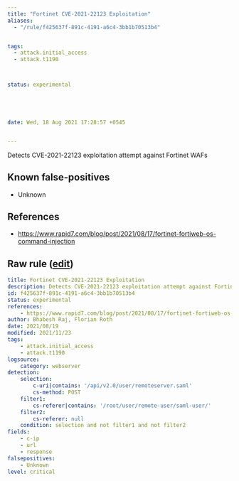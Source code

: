 ```yaml
---
title: "Fortinet CVE-2021-22123 Exploitation"
aliases:
  - "/rule/f425637f-891c-4191-a6c4-3bb1b70513b4"


tags:
  - attack.initial_access
  - attack.t1190



status: experimental





date: Wed, 18 Aug 2021 17:28:57 +0545


---
```


Detects CVE-2021-22123 exploitation attempt against Fortinet WAFs

<!--more-->


## Known false-positives

* Unknown



## References

* https://www.rapid7.com/blog/post/2021/08/17/fortinet-fortiweb-os-command-injection


## Raw rule ([edit](https://github.com/SigmaHQ/sigma/edit/master/rules/web/web_fortinet_cve_2021_22123_exploit.yml))
```yaml
title: Fortinet CVE-2021-22123 Exploitation
description: Detects CVE-2021-22123 exploitation attempt against Fortinet WAFs
id: f425637f-891c-4191-a6c4-3bb1b70513b4
status: experimental
references:
    - https://www.rapid7.com/blog/post/2021/08/17/fortinet-fortiweb-os-command-injection
author: Bhabesh Raj, Florian Roth
date: 2021/08/19
modified: 2021/11/23
tags:
    - attack.initial_access
    - attack.t1190
logsource:
    category: webserver
detection:
    selection:
        c-uri|contains: '/api/v2.0/user/remoteserver.saml'
        cs-method: POST
    filter1:
        cs-referer|contains: '/root/user/remote-user/saml-user/'
    filter2:
        cs-referer: null
    condition: selection and not filter1 and not filter2
fields:
    - c-ip
    - url
    - response
falsepositives:
    - Unknown
level: critical

```
